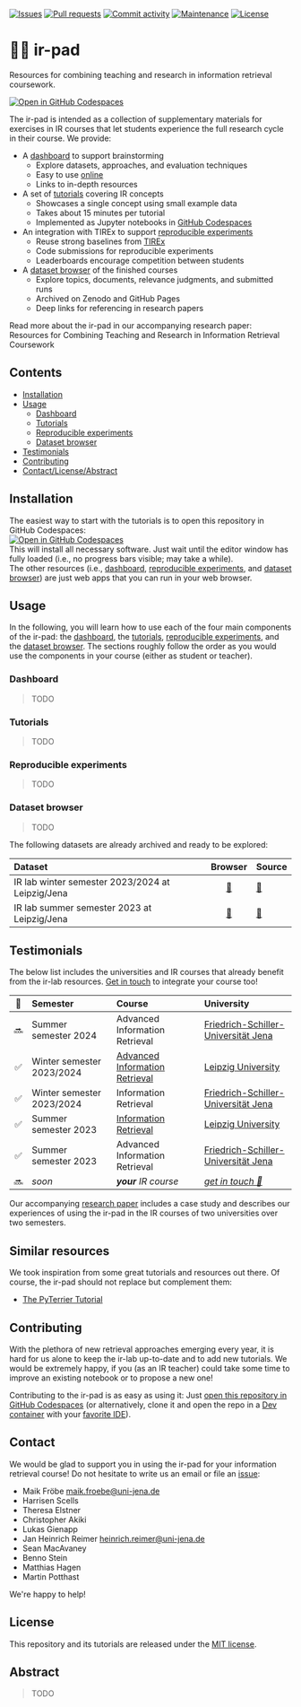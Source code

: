 <!-- [![Paper DOI](https://img.shields.io/badge/DOI-10.1145%2F3477495.3531743-blue?style=flat-square)](https://doi.org/10.1145/3477495.3531743) -->
<!-- [![arXiv preprint](https://img.shields.io/badge/arXiv-2304.00413-blue?style=flat-square)](https://arxiv.org/abs/2304.00413) -->
<!-- [![CI status](https://img.shields.io/github/actions/workflow/status/webis-de/ir-pad/ci.yml?branch=main&style=flat-square)](https://github.com/webis-de/ir-pad/actions/workflows/ci.yml) -->
[![Issues](https://img.shields.io/github/issues/webis-de/ir-pad?style=flat-square)](https://github.com/webis-de/ir-pad/issues)
[![Pull requests](https://img.shields.io/github/issues-pr/webis-de/ir-pad?style=flat-square)](https://github.com/webis-de/ir-pad/pulls)
[![Commit activity](https://img.shields.io/github/commit-activity/m/webis-de/ir-pad?style=flat-square)](https://github.com/webis-de/ir-pad/commits)
[![Maintenance](https://img.shields.io/maintenance/yes/2024?style=flat-square)](https://github.com/webis-de/ir-pad/graphs/contributors)
[![License](https://img.shields.io/github/license/webis-de/ir-pad?style=flat-square)](LICENSE)

# 👩‍🔬 ir-pad

Resources for combining teaching and research in information retrieval coursework.

[![Open in GitHub Codespaces](https://github.com/codespaces/badge.svg)](https://codespaces.new/webis-de/ir-pad?quickstart=1)

The ir-pad is intended as a collection of supplementary materials for exercises in IR courses that let students experience the full research cycle in their course. We provide:

- A [dashboard](#dashboard) to support brainstorming
  - Explore datasets, approaches, and evaluation techniques
  - Easy to use [online](https://tira-io.github.io/teaching-ir-with-shared-tasks/)
  - Links to in-depth resources
- A set of [tutorials](#tutorials) covering IR concepts
  - Showcases a single concept using small example data
  - Takes about 15 minutes per tutorial
  - Implemented as Jupyter notebooks in [GitHub Codespaces](https://codespaces.new/webis-de/ir-pad?quickstart=1)
- An integration with TIREx to support [reproducible experiments](#reproducible-experiments)
  - Reuse strong baselines from [TIREx](https://tira.io/tirex)
  - Code submissions for reproducible experiments
  - Leaderboards encourage competition between students
- A [dataset browser](#dataset-browser) of the finished courses
  - Explore topics, documents, relevance judgments, and submitted runs
  - Archived on Zenodo and GitHub Pages
  - Deep links for referencing in research papers

Read more about the ir-pad in our accompanying research paper: \
Resources for Combining Teaching and Research in Information Retrieval Coursework
<!-- [Resources for Combining Teaching and Research in Information Retrieval Coursework](TODO) ([abstract](#abstract)) -->

## Contents

- [Installation](#installation)
- [Usage](#usage)
  - [Dashboard](#dashboard)
  - [Tutorials](#tutorials)
  - [Reproducible experiments](#reproducible-experiments)
  - [Dataset browser](#dataset-browser)
- [Testimonials](#testimonials)
- [Contributing](#contributing)
- [Contact/License/Abstract](#contact)

## Installation

The easiest way to start with the tutorials is to open this repository in GitHub Codespaces: \
[![Open in GitHub Codespaces](https://github.com/codespaces/badge.svg)](https://codespaces.new/webis-de/ir-pad?quickstart=1) \
This will install all necessary software. Just wait until the editor window has fully loaded (i.e., no progress bars visible; may take a while). \
The other resources (i.e., [dashboard](#dashboard), [reproducible experiments](#reproducible-experiments), and [dataset browser](#dataset-browser)) are just web apps that you can run in your web browser.

## Usage

In the following, you will learn how to use each of the four main components of the ir-pad:
the [dashboard](#dashboard), the [tutorials](#tutorials), [reproducible experiments](#reproducible-experiments), and the [dataset browser](#dataset-browser). The sections roughly follow the order as you would use the components in your course (either as student or teacher).

### Dashboard

> TODO

### Tutorials

> TODO

### Reproducible experiments

> TODO

### Dataset browser

> TODO

The following datasets are already archived and ready to be explored:

| Dataset | Browser | Source |
|:--|:-:|:--|
| IR lab winter semester 2023/2024 at Leipzig/Jena | [🔗](https://tira-io.github.io/ir-lab-ws-23/) | [🔗](https://github.com/tira-io/ir-lab-ws-23) |
| IR lab summer semester 2023 at Leipzig/Jena | [🔗](https://tira-io.github.io/ir-lab-sose-23/) | [🔗](https://github.com/tira-io/ir-lab-sose-23) |


## Testimonials

The below list includes the universities and IR courses that already benefit from the ir-lab resources. [Get in touch](#contact) to integrate your course too!

| 📅 | Semester | Course | University |
|:-:|:--|:--|:--|
| 🔜 | Summer semester 2024 | Advanced Information Retrieval | [Friedrich-Schiller-Universität Jena](https://jena.webis.de) |
| ✅ | Winter semester 2023/2024 | [Advanced Information Retrieval](https://temir.org/teaching/information-retrieval-ws23/information-retrieval-ws23.html) | [Leipzig University](https://leipzig.webis.de) |
| ✅ | Winter semester 2023/2024 | Information Retrieval | [Friedrich-Schiller-Universität Jena](https://jena.webis.de) |
| ✅ | Summer semester 2023 | [Information Retrieval](https://temir.org/teaching/information-retrieval-ss23/information-retrieval-ss23.html) | [Leipzig University](https://leipzig.webis.de) |
| ✅ | Summer semester 2023 | Advanced Information Retrieval | [Friedrich-Schiller-Universität Jena](https://jena.webis.de) |
| 🔜 | _soon_ | _**your** IR course_ | _[get in touch 💬](#contact)_ |

Our accompanying [research paper](#citation) includes a case study and describes our experiences of using the ir-pad in the IR courses of two universities over two semesters.

## Similar resources

We took inspiration from some great tutorials and resources out there. Of course, the ir-pad should not replace but complement them:

- [The PyTerrier Tutorial](https://github.com/terrier-org/ecir2021tutorial)

## Contributing

With the plethora of new retrieval approaches emerging every year, it is hard for us alone to keep the ir-lab up-to-date and to add new tutorials. We would be extremely happy, if you (as an IR teacher) could take some time to improve an existing notebook or to propose a new one!

Contributing to the ir-pad is as easy as using it: Just [open this repository in GitHub Codespaces](https://codespaces.new/webis-de/ir-pad?quickstart=1) (or alternatively, clone it and open the repo in a [Dev container](https://containers.dev/) with your [favorite IDE](https://containers.dev/supporting)).

## Contact

We would be glad to support you in using the ir-pad for your information retrieval course!
Do not hesitate to write us an email or file an [issue](https://github.com/webis-de/ir-pad/issues/new):

- Maik Fröbe [maik.froebe@uni-jena.de](mailto:maik.froebe@uni-jena.de)
- Harrisen Scells
- Theresa Elstner
- Christopher Akiki
- Lukas Gienapp
- Jan Heinrich Reimer [heinrich.reimer@uni-jena.de](mailto:heinrich.reimer@uni-jena.de)
- Sean MacAvaney
- Benno Stein
- Matthias Hagen
- Martin Potthast

We're happy to help!

<!--## Citation

If you use the ir-pad or its tutorials in your research, please cite the following paper:

> TODO

You can use the following BibTeX entry for citation:

```bibtex
```-->

## License

This repository and its tutorials are released under the [MIT license](LICENSE).
<!-- If you use the ir-pad in your research, we'd be glad if you'd [cite us](#citation). -->

## Abstract

> TODO